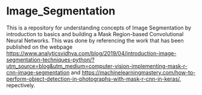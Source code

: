 # Image_Segmentation

This is a repository for understanding concepts of Image Segmentation by introduction to basics and building a Mask Region-based Convolutional Neural Networks. This was done by referencing the work that has been published on the webpage https://www.analyticsvidhya.com/blog/2019/04/introduction-image-segmentation-techniques-python/?utm_source=blog&utm_medium=computer-vision-implementing-mask-r-cnn-image-segmentation and https://machinelearningmastery.com/how-to-perform-object-detection-in-photographs-with-mask-r-cnn-in-keras/, repectively. 

